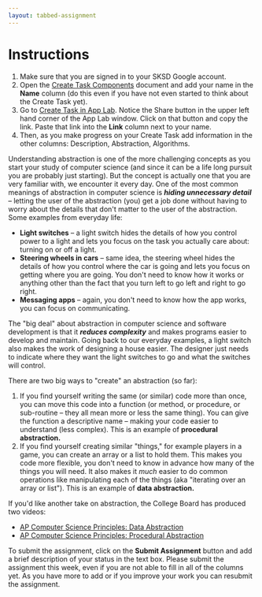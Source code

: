 ```yaml
---
layout: tabbed-assignment
---
```


# Instructions

1. Make sure that you are signed in to your SKSD Google account.
1. Open the [Create Task Components][template] document and add your name in the **Name** column (do this even if you have not even started to think about the Create Task yet).
1. Go to [Create Task in App Lab][lesson]. Notice the Share button in the upper left hand corner of the App Lab window. Click on that button and copy the link. Paste that link into the **Link** column next to your name.
1. Then, as you make progress on your Create Task add information in the other columns: Description, Abstraction, Algorithms.

Understanding abstraction is one of the more challenging concepts as you start your study of computer science (and since it can be a life long pursuit you are probably just starting). But the concept is actually one that you are very familiar with, we encounter it every day. One of the most common meanings of abstraction in computer science is ***hiding unnecessary detail*** – letting the user of the abstraction (you) get a job done without having to worry about the details that don't matter to the user of the abstraction. Some examples from everyday life:

* **Light switches** – a light switch hides the details of how you control power to a light and lets you focus on the task you actually care about: turning on or off a light.
* **Steering wheels in cars** – same idea, the steering wheel hides the details of how you control where the car is going and lets you focus on getting where you are going. You don't need to know how it works or anything other than the fact that you turn left to go left and right to go right.
* **Messaging apps** – again, you don't need to know how the app works, you can focus on communicating.

The "big deal" about abstraction in computer science and software development is that it ***reduces complexity*** and makes programs easier to develop and maintain. Going back to our everyday examples, a light switch also makes the work of designing a house easier. The designer just needs to indicate where they want the light switches to go and what the switches will control.

There are two big ways to "create" an abstraction (so far):

1. If you find yourself writing the same (or similar) code more than once, you can move this code into a function (or method, or procedure, or sub-routine – they all mean more or less the same thing). You can give the function a descriptive name – making your code easier to understand (less complex). This is an example of **procedural abstraction.**
1. If you find yourself creating similar "things," for example players in a game, you can create an array or a list to hold them. This makes you code more flexible, you don't need to know in advance how many of the things you will need. It also makes it _much_ easier to do common operations like manipulating each of the things (aka "iterating over an array or list"). This is an example of **data abstraction.**

If you'd like another take on abstraction, the College Board has produced two videos:

* [AP Computer Science Principles: Data Abstraction](https://www.youtube.com/watch?v=VbYB_3uSXIc)
* [AP Computer Science Principles: Procedural Abstraction](https://www.youtube.com/watch?v=zAu6xe8Ttn4)

To submit the assignment, click on the **Submit Assignment** button and add a brief description of your status in the text box. Please submit the assignment this week, even if you are not able to fill in all of the columns yet. As you have more to add or if you improve your work you can resubmit the assignment.

<!-- Don't edit links here, change them in _data/assignment.yml instead, -->

[lesson]: <{{site.data.assignment.lesson}}>
[slides]: <{{site.data.assignment.slides}}>
[template]: <{{site.data.assignment.template}}>
